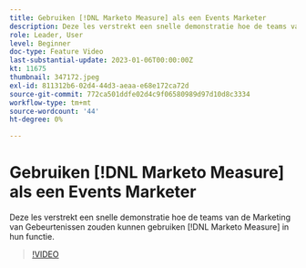 ```yaml
---
title: Gebruiken [!DNL Marketo Measure] als een Events Marketer
description: Deze les verstrekt een snelle demonstratie hoe de teams van de Marketing van Gebeurtenissen zouden kunnen gebruiken [!DNL Marketo Measure] in hun functie.
role: Leader, User
level: Beginner
doc-type: Feature Video
last-substantial-update: 2023-01-06T00:00:00Z
kt: 11675
thumbnail: 347172.jpeg
exl-id: 811312b6-02d4-44d3-aeaa-e68e172ca72d
source-git-commit: 772ca501ddfe02d4c9f06580989d97d10d8c3334
workflow-type: tm+mt
source-wordcount: '44'
ht-degree: 0%

---
```


# Gebruiken [!DNL Marketo Measure] als een Events Marketer

Deze les verstrekt een snelle demonstratie hoe de teams van de Marketing van Gebeurtenissen zouden kunnen gebruiken [!DNL Marketo Measure] in hun functie.

>[!VIDEO](https://video.tv.adobe.com/v/347172/?quality=12&learn=on)
